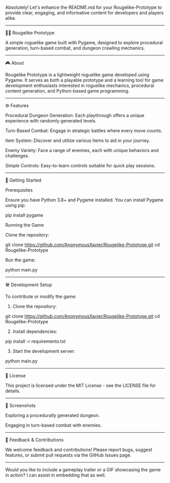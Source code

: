 Absolutely! Let's enhance the README.md for your Rougelike-Prototype to provide clear, engaging, and informative content for developers and players alike.


---

🧙‍♂️ Rougelike Prototype

A simple roguelike game built with Pygame, designed to explore procedural generation, turn-based combat, and dungeon crawling mechanics.


---

🎮 About

Rougelike Prototype is a lightweight roguelike game developed using Pygame. It serves as both a playable prototype and a learning tool for game development enthusiasts interested in roguelike mechanics, procedural content generation, and Python-based game programming.


---

⚙️ Features

Procedural Dungeon Generation: Each playthrough offers a unique experience with randomly generated levels.

Turn-Based Combat: Engage in strategic battles where every move counts.

Item System: Discover and utilize various items to aid in your journey.

Enemy Variety: Face a range of enemies, each with unique behaviors and challenges.

Simple Controls: Easy-to-learn controls suitable for quick play sessions.



---

🚀 Getting Started

Prerequisites

Ensure you have Python 3.8+ and Pygame installed. You can install Pygame using pip:

pip install pygame

Running the Game

Clone the repository:

git clone https://github.com/AnonymousXavier/Rougelike-Prototype.git
cd Rougelike-Prototype

Run the game:

python main.py


---

🛠️ Development Setup

To contribute or modify the game:

1. Clone the repository:

git clone https://github.com/AnonymousXavier/Rougelike-Prototype.git
cd Rougelike-Prototype


2. Install dependencies:

pip install -r requirements.txt


3. Start the development server:

python main.py




---

📄 License

This project is licensed under the MIT License - see the LICENSE file for details.


---

📸 Screenshots

 Exploring a procedurally generated dungeon.

 Engaging in turn-based combat with enemies.


---

📢 Feedback & Contributions

We welcome feedback and contributions! Please report bugs, suggest features, or submit pull requests via the GitHub Issues page.


---

Would you like to include a gameplay trailer or a GIF showcasing the game in action? I can assist in embedding that as well.

